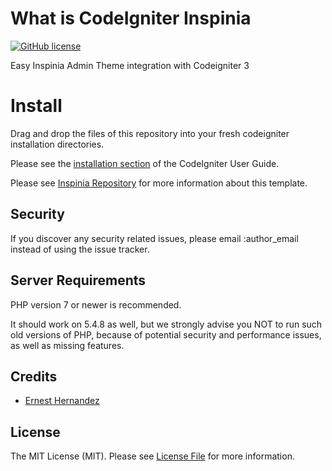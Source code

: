 # What is CodeIgniter Inspinia

[![GitHub license](https://img.shields.io/badge/license-MIT-blue.svg?style=flat-square)](https://raw.githubusercontent.com/chriskacerguis/codeigniter-restserver/master/LICENSE)


Easy Inspinia Admin Theme integration with Codeigniter 3

# Install

Drag and drop the files of this repository into your fresh codeigniter installation directories.

Please see the [installation section](https://codeigniter.com/user_guide/installation/index.html) of the CodeIgniter User Guide.

Please see [Inspinia Repository](https://github.com/Chuibility/inspinia) for more information about this template.

## Security

If you discover any security related issues, please email :author_email instead of using the issue tracker.

## Server Requirements
PHP version 7 or newer is recommended.

It should work on 5.4.8 as well, but we strongly advise you NOT to run
such old versions of PHP, because of potential security and performance
issues, as well as missing features.

## Credits

- [Ernest Hernandez](http://ernest.gallery)

## License

The MIT License (MIT). Please see [License File](https://raw.githubusercontent.com/chriskacerguis/codeigniter-restserver/master/LICENSE) for more information.

